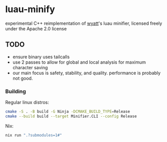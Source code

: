 # luau-minify

experimental C++ reimplementation of [wyatt](https://github.com/httpget)'s luau minifier, licensed freely under the Apache 2.0 license

## TODO

- ensure binary uses tailcalls
- use 2 passes to allow for global and local analysis for maximum character saving
- our main focus is safety, stability, and quality. performance is probably not good.

### Building

Regular linux distros:

```bash
cmake -S . -B build -G Ninja -DCMAKE_BUILD_TYPE=Release
cmake --build build --target Minifier.CLI --config Release
```

Nix:

```bash
nix run ".?submodules=1#"
```
